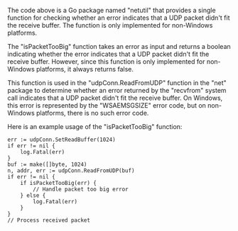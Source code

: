 The code above is a Go package named "netutil" that provides a single function for checking whether an error indicates that a UDP packet didn't fit the receive buffer. The function is only implemented for non-Windows platforms.

The "isPacketTooBig" function takes an error as input and returns a boolean indicating whether the error indicates that a UDP packet didn't fit the receive buffer. However, since this function is only implemented for non-Windows platforms, it always returns false.

This function is used in the "udpConn.ReadFromUDP" function in the "net" package to determine whether an error returned by the "recvfrom" system call indicates that a UDP packet didn't fit the receive buffer. On Windows, this error is represented by the "WSAEMSGSIZE" error code, but on non-Windows platforms, there is no such error code.

Here is an example usage of the "isPacketTooBig" function:

```
err := udpConn.SetReadBuffer(1024)
if err != nil {
    log.Fatal(err)
}
buf := make([]byte, 1024)
n, addr, err := udpConn.ReadFromUDP(buf)
if err != nil {
    if isPacketTooBig(err) {
        // Handle packet too big error
    } else {
        log.Fatal(err)
    }
}
// Process received packet
```